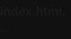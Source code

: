 # index.html.
flor
<!DOCTYPE html>
<html lang="es">
<head>
  <meta charset="UTF-8">
  <title>Ramo Morado con Corazón 💜</title>
  <style>
    body, html { margin: 0; padding: 0; width: 100%; height: 100%; overflow: hidden; background: #111; }
    canvas { display: block; margin: auto; background: transparent; }
    #mensaje {
      position: absolute;
      bottom: 20px;
      width: 100%;
      text-align: center;
      color: #e0ccff;
      font-size: 1.8em;
      opacity: 0;
      animation: aparecer 3s ease 4s forwards;
      text-shadow: 0 0 10px #b388eb;
    }
    @keyframes aparecer { to { opacity: 1; } }
  </style>
</head>
<body>
  <canvas id="canvas" width="900" height="600"></canvas>
  <div id="mensaje">
    Perdón... 💜<br>
    Te quiero mucho.<br>
    Gracias por estar aquí.<br>
    ¡Eres increíble!
  </div>
  <script>
    const c = document.getElementById('canvas');
    const ctx = c.getContext('2d');
    const W = c.width, H = c.height;
    class Flor {
      constructor(x,y,r,p,delay){
        this.x=x; this.y=y; this.r=r; this.p=p; this.delay=delay;
        this.g=0;
      }
      dibujar(){
        if(this.delay>0){ this.delay--; return; }
        if(this.g<1) this.g += 0.015;
        for(let i=0;i<this.p;i++){
          const a = i*(2*Math.PI/this.p),
                x1 = this.x+Math.cos(a)*this.r*0.2,
                y1 = this.y+Math.sin(a)*this.r*0.2,
                x2 = this.x+Math.cos(a)*this.r*this.g,
                y2 = this.y+Math.sin(a)*this.r*this.g;
          ctx.strokeStyle = `hsl(${300+i*10},100%,75%)`;
          ctx.lineWidth=2.5;
          ctx.shadowColor=ctx.strokeStyle;
          ctx.shadowBlur=15;
          ctx.beginPath();
          ctx.moveTo(x1,y1);
          ctx.lineTo(x2,y2);
          ctx.stroke();
        }
        ctx.shadowColor="#ffffff";
        ctx.shadowBlur=10;
        ctx.fillStyle="#c084fc";
        ctx.beginPath();
        ctx.arc(this.x,this.y,8,0,2*Math.PI);
        ctx.fill();
      }
    }
    function dibujarCorazon(){
      ctx.save();
      ctx.translate(W/2,H/3);
      ctx.beginPath();
      ctx.moveTo(0,0);
      ctx.bezierCurveTo(-50,-50,-120,20,0,100);
      ctx.bezierCurveTo(120,20,50,-50,0,0);
      ctx.strokeStyle="#ff66cc";
      ctx.lineWidth=4;
      ctx.shadowColor="#ff66cc";
      ctx.shadowBlur=20;
      ctx.stroke();
      ctx.restore();
    }
    const flores = [];
    const baseY = H - 100;
    [-240,-180,-120,-60,0,60,120,180,240].forEach((dx,i)=>{
      flores.push(new Flor(W/2+dx,baseY,70,14,i*20));
    });
    function animar(){
      ctx.clearRect(0,0,W,H);
      flores.forEach(f=>f.dibujar());
      if(flores.every(f=>f.g>=1)) dibujarCorazon();
      requestAnimationFrame(animar);
    }
    animar();
  </script>
</body>
</html>
